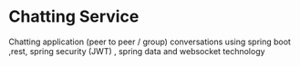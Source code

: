 # Chatting Service
Chatting application (peer to peer / group) conversations using spring boot ,rest, spring security (JWT) , spring data and websocket technology
